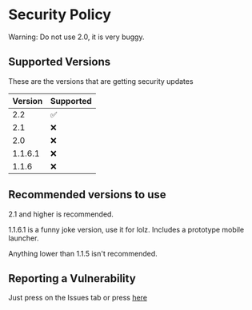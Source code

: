 # Security Policy
Warning: Do not use 2.0, it is very buggy.
## Supported Versions

These are the versions that are getting security updates

| Version | Supported          |
| ------- | ------------------ |
|   2.2   | :white_check_mark: |
|   2.1   | :x:                |
|   2.0   | :x:                |
| 1.1.6.1 | :x:                |
| 1.1.6   | :x:                |

## Recommended versions to use
2.1 and higher is recommended.

1.1.6.1 is a funny joke version, use it for lolz. Includes a prototype mobile launcher.

Anything lower than 1.1.5 isn't recommended.
## Reporting a Vulnerability

Just press on the Issues tab or press [here](https://github.com/iCloExecutable/icloos-master/issues)
